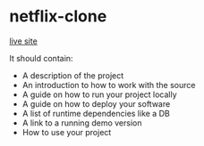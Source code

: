 # netflix-clone

[live site](https://610578b2fa1df845368a82fc--styled-components-netflix-clone.netlify.app)

It should contain:

- A description of the project
- An introduction to how to work with the source
- A guide on how to run your project locally
- A guide on how to deploy your software
- A list of runtime dependencies like a DB
- A link to a running demo version
- How to use your project
